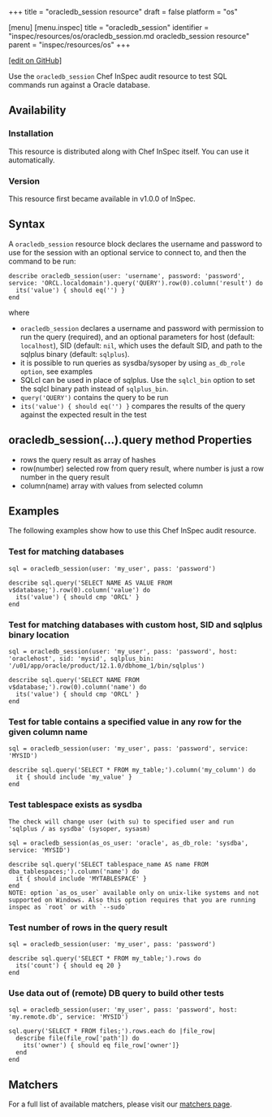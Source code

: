 +++
title = "oracledb_session resource"
draft = false
platform = "os"

[menu]
  [menu.inspec]
    title = "oracledb_session"
    identifier = "inspec/resources/os/oracledb_session.md oracledb_session resource"
    parent = "inspec/resources/os"
+++

[\[edit on GitHub\]](https://github.com/inspec/inspec/blob/master/www/content/inspec/resources/oracledb_session.md)

Use the `oracledb_session` Chef InSpec audit resource to test SQL commands run against a Oracle database.

## Availability

### Installation

This resource is distributed along with Chef InSpec itself. You can use it automatically.

### Version

This resource first became available in v1.0.0 of InSpec.

## Syntax

A `oracledb_session` resource block declares the username and password to use for the session with an optional service to connect to, and then the command to be run:

    describe oracledb_session(user: 'username', password: 'password', service: 'ORCL.localdomain').query('QUERY').row(0).column('result') do
      its('value') { should eq('') }
    end

where

- `oracledb_session` declares a username and password with permission to run the query (required), and an optional parameters for host (default: `localhost`), SID (default: `nil`, which uses the default SID, and path to the sqlplus binary (default: `sqlplus`).
- it is possible to run queries as sysdba/sysoper by using `as_db_role option`, see examples
- SQLcl can be used in place of sqlplus. Use the `sqlcl_bin` option to set the sqlcl binary path instead of `sqlplus_bin`.
- `query('QUERY')` contains the query to be run
- `its('value') { should eq('') }` compares the results of the query against the expected result in the test

## oracledb_session(...).query method Properties

- rows the query result as array of hashes
- row(number) selected row from query result, where number is just a row number in the query result
- column(name) array with values from selected column

## Examples

The following examples show how to use this Chef InSpec audit resource.

### Test for matching databases

    sql = oracledb_session(user: 'my_user', pass: 'password')

    describe sql.query('SELECT NAME AS VALUE FROM v$database;').row(0).column('value') do
      its('value') { should cmp 'ORCL' }
    end

### Test for matching databases with custom host, SID and sqlplus binary location

    sql = oracledb_session(user: 'my_user', pass: 'password', host: 'oraclehost', sid: 'mysid', sqlplus_bin: '/u01/app/oracle/product/12.1.0/dbhome_1/bin/sqlplus')

    describe sql.query('SELECT NAME FROM v$database;').row(0).column('name') do
      its('value') { should cmp 'ORCL' }
    end

### Test for table contains a specified value in any row for the given column name

    sql = oracledb_session(user: 'my_user', pass: 'password', service: 'MYSID')

    describe sql.query('SELECT * FROM my_table;').column('my_column') do
      it { should include 'my_value' }
    end

### Test tablespace exists as sysdba

    The check will change user (with su) to specified user and run 'sqlplus / as sysdba' (sysoper, sysasm)

    sql = oracledb_session(as_os_user: 'oracle', as_db_role: 'sysdba', service: 'MYSID')

    describe sql.query('SELECT tablespace_name AS name FROM dba_tablespaces;').column('name') do
      it { should include 'MYTABLESPACE' }
    end
    NOTE: option `as_os_user` available only on unix-like systems and not supported on Windows. Also this option requires that you are running inspec as `root` or with `--sudo`

### Test number of rows in the query result

    sql = oracledb_session(user: 'my_user', pass: 'password')

    describe sql.query('SELECT * FROM my_table;').rows do
      its('count') { should eq 20 }
    end

### Use data out of (remote) DB query to build other tests

    sql = oracledb_session(user: 'my_user', pass: 'password', host: 'my.remote.db', service: 'MYSID')

    sql.query('SELECT * FROM files;').rows.each do |file_row|
      describe file(file_row['path']) do
        its('owner') { should eq file_row['owner']}
      end
    end

## Matchers

For a full list of available matchers, please visit our [matchers page](/inspec/matchers/).
